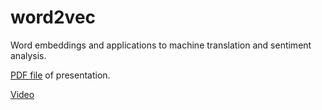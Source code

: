 # word2vec

Word embeddings and applications to machine translation and sentiment analysis.

[PDF file](https://drive.google.com/file/d/0B86WKpvkt66BZldZc28xUWhLVmM/view?usp=sharing) of presentation.

[Video](https://youtu.be/te_iaxCcJkU)
